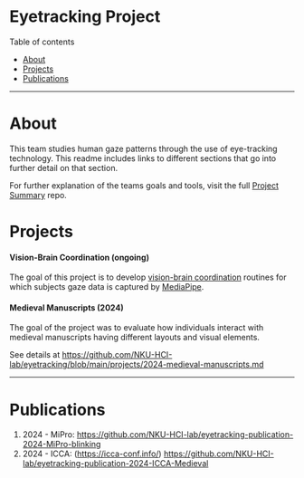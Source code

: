 # Eyetracking Project
Table of contents

- [About](#About)
- [Projects](#projects)
- [Publications](#publications)

---
# About
This team studies human gaze patterns through the use of eye-tracking technology. This readme includes links to different sections that go into further detail on that section.

For further explanation of the teams goals and tools, visit the full [Project Summary](https://github.com/NKU-HCI-lab/eyetracking/blob/main/projects/2024-medieval-manuscripts.md) repo.

# Projects
#### Vision-Brain Coordination (ongoing)
The goal of this project is to develop [vision-brain coordination](https://github.com/NKU-HCI-lab/eyetracking/blob/main/projects/2024-medieval-manuscripts.md#Vision-Brain-Coordination) routines for which subjects gaze data is captured by [MediaPipe](https://github.com/NKU-HCI-lab/eyetracking/blob/main/projects/2024-medieval-manuscripts.md#MediaPipe).

#### Medieval Manuscripts (2024)
The goal of the project was to evaluate how individuals interact with medieval manuscripts having different layouts and visual elements.

See details at https://github.com/NKU-HCI-lab/eyetracking/blob/main/projects/2024-medieval-manuscripts.md

---
# Publications
1. 2024 - MiPro: https://github.com/NKU-HCI-lab/eyetracking-publication-2024-MiPro-blinking
2. 2024 - ICCA:  (https://icca-conf.info/) https://github.com/NKU-HCI-lab/eyetracking-publication-2024-ICCA-Medieval
